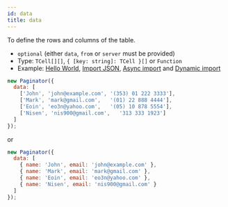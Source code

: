 ```yaml
---
id: data
title: data 
---
```


To define the rows and columns of the table.

 - `optional` (either `data`, `from` or `server` must be provided)
 - Type: `TCell[][]`, `{ [key: string]: TCell }[]` or `Function`
 - Example: [Hello World](../examples/hello-world.md), [Import JSON](../examples/import-json.md), [Async import](../examples/import-async.md) and [Dynamic import](../examples/import-function.md)

```js
new Paginator({
  data: [
    ['John', 'john@example.com', '(353) 01 222 3333'],
    ['Mark', 'mark@gmail.com',   '(01) 22 888 4444'],
    ['Eoin', 'eo3n@yahoo.com',   '(05) 10 878 5554'],
    ['Nisen', 'nis900@gmail.com',   '313 333 1923']
  ]
});
```

or

```js
new Paginator({
  data: [
    { name: 'John', email: 'john@example.com' },
    { name: 'Mark', email: 'mark@gmail.com' },
    { name: 'Eoin', email: 'eo3n@yahoo.com' },
    { name: 'Nisen', email: 'nis900@gmail.com' }
  ]
});
```
